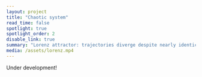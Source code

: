```yaml
---
layout: project
title: "Chaotic system"
read_time: false
spotlight: true
spotlight_order: 2
disable_link: true
summary: "Lorenz attractor: trajectories diverge despite nearly identical initial conditions."
media: /assets/lorenz.mp4
---
```

Under development!